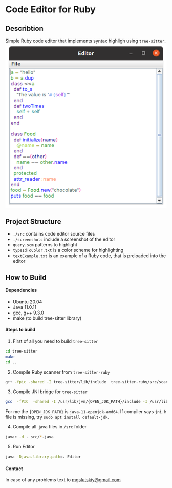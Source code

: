 # Code Editor for Ruby
## Describtion
Simple Ruby code editor that implements syntax highligh using `tree-sitter`.
<img src="screenshots/Editor.png" width=600 align=center>
## Project Structure

- `./src` contains code editor source files
- `./screenshots` include a screenshot of the editor
- `query.scm` patterns to highlight
- `typeIdToColor.txt` is a color scheme for highlighting
- `textExample.txt` is an example of a Ruby code, that is preloaded into the editor

## How to Build

#### Dependencies
- Ubuntu 20.04
- Java 11.0.11
- gcc, g++ 9.3.0
- make (to build tree-sitter library)
 
#### Steps to build

1) First of all you need to build `tree-sitter`
```sh
cd tree-sitter
make
cd ..
```
2) Compile Ruby scanner from `tree-sitter-ruby`
```sh
g++ -fpic -shared -I tree-sitter/lib/include  tree-sitter-ruby/src/scanner.cc -o libscan.so
```
3) Compile JNI bridge for `tree-sitter`
```sh
gcc  -fPIC  -shared -I /usr/lib/jvm/{OPEN_JDK_PATH}/include -I /usr/lib/jvm/{OPEN_JDK_PATH}/include/linux -I tree-sitter/lib/include tree-sitter-ruby/src/parser.c  src/Treesitter.c -o  libjnicode.so -Ltree-sitter -l:libtree-sitter.a -L. -Wl,-rpath=. -Wall  -lscan -w
```

For me the `{OPEN_JDK_PATH}` is `java-11-openjdk-amd64`.
If compiler says `jni.h` file is missing, try `sudo apt install default-jdk`.

4) Compile all .java files in `/src` folder
```sh
javac -d . src/*.java 
```
5) Run Editor
```sh
java -Djava.library.path=. Editor
```

#### Contact
In case of any problems text to mgslutskiy@gmail.com
